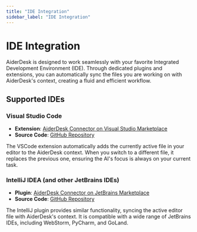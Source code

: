 ```yaml
---
title: "IDE Integration"
sidebar_label: "IDE Integration"
---
```


# IDE Integration

AiderDesk is designed to work seamlessly with your favorite Integrated Development Environment (IDE). Through dedicated plugins and extensions, you can automatically sync the files you are working on with AiderDesk's context, creating a fluid and efficient workflow.

## Supported IDEs

### Visual Studio Code

- **Extension**: [AiderDesk Connector on Visual Studio Marketplace](https://marketplace.visualstudio.com/items?itemName=hotovo-sk.aider-desk-connector)
- **Source Code**: [GitHub Repository](https://github.com/hotovo/aider-desk-connector-vscode-extension)

The VSCode extension automatically adds the currently active file in your editor to the AiderDesk context. When you switch to a different file, it replaces the previous one, ensuring the AI's focus is always on your current task.

### IntelliJ IDEA (and other JetBrains IDEs)

- **Plugin**: [AiderDesk Connector on JetBrains Marketplace](https://plugins.jetbrains.com/plugin/26313-aiderdesk-connector)
- **Source Code**: [GitHub Repository](https://github.com/hotovo/aider-desk-connector-intellij-plugin)

The IntelliJ plugin provides similar functionality, syncing the active editor file with AiderDesk's context. It is compatible with a wide range of JetBrains IDEs, including WebStorm, PyCharm, and GoLand.
